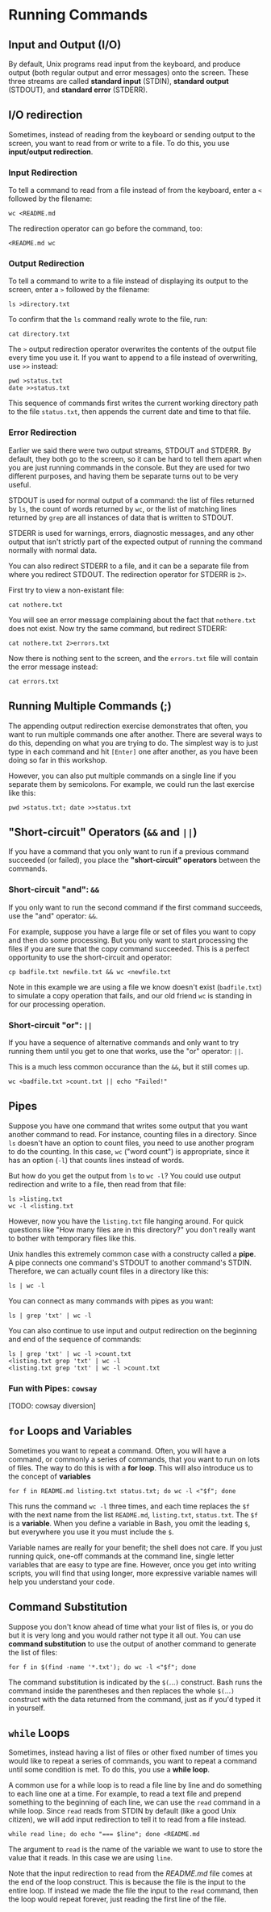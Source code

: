 # Running Commands

## Input and Output (I/O)

By default, Unix programs read input from the keyboard,
and produce output (both regular output and error messages)
onto the screen. These three streams are called **standard
input** (STDIN), **standard output** (STDOUT), and
**standard error** (STDERR).

## I/O redirection

Sometimes, instead of reading from the keyboard or sending output to the screen, you want to read from or write to a file. To do this, you use **input/output redirection**.

### Input Redirection

To tell a command to read from a file instead of from the keyboard, enter a `<` followed by the filename:

```
wc <README.md
```

The redirection operator can go before the command, too:

```
<README.md wc
```

### Output Redirection

To tell a command to write to a file instead of displaying its output to the screen, enter a `>` followed by the filename:

```
ls >directory.txt
```

To confirm that the `ls` command really wrote to the file, run:

```
cat directory.txt
```

The `>` output redirection operator overwrites the contents of the output file every time you use it. If you want to append to a file instead of overwriting, use `>>` instead:

```
pwd >status.txt
date >>status.txt
```

This sequence of commands first writes the current working directory path to the file `status.txt`, then appends the current date and time to that file.

### Error Redirection

Earlier we said there were two output streams, STDOUT and STDERR. By default, they both go to the screen, so it can be hard to tell them apart when you are just running commands in the console. But they are used for two different purposes, and having them be separate turns out to be very useful.

STDOUT is used for normal output of a command: the list of files returned by `ls`, the count of words returned by `wc`, or the list of matching lines returned by `grep` are all instances of data that is written to STDOUT.

STDERR is used for warnings, errors, diagnostic messages, and any other output that isn't strictly part of the expected output of running the command normally with normal data.

You can also redirect STDERR to a file, and it can be a separate file from where you redirect STDOUT. The redirection operator for STDERR is `2>`.

First try to view a non-existant file:

```
cat nothere.txt
```

You will see an error message complaining about the fact that `nothere.txt` does not exist. Now try the same command, but redirect STDERR:

```
cat nothere.txt 2>errors.txt
```

Now there is nothing sent to the screen, and the `errors.txt` file will contain the error message instead:

```
cat errors.txt
```

<!-- sidebar on what the `2` means: file descriptor number -->

## Running Multiple Commands (;)

The appending output redirection exercise demonstrates that often, you want to run multiple commands one after another. There are several ways to do this, depending on what you are trying to do. The simplest way is to just type in each command and hit `[Enter]` one after another, as you have been doing so far in this workshop.

However, you can also put multiple commands on a single line if you separate them by semicolons. For example, we could run the last exercise like this:

```
pwd >status.txt; date >>status.txt
```

## "Short-circuit" Operators (`&&` and `||`)

If you have a command that you only want to run if a previous command succeeded (or failed), you place the **"short-circuit" operators** between the commands.

### Short-circuit "and": `&&`

If you only want to run the second command if the first command succeeds, use the "and" operator: `&&`.

For example, suppose you have a large file or set of files you want to copy and then do some processing. But you only want to start processing the files if you are sure that the copy
command succeeded. This is a perfect opportunity to use the short-circuit and operator:

```
cp badfile.txt newfile.txt && wc <newfile.txt
```

Note in this example we are using a file we know doesn't exist (`badfile.txt`) to simulate a copy operation that fails, and our old friend `wc` is standing in for our processing operation.

### Short-circuit "or": `||`

If you have a sequence of alternative commands and only want to try running them until you get to one that works, use the "or" operator: `||`.

This is a much less common occurance than the `&&`, but it still comes up.

```
wc <badfile.txt >count.txt || echo "Failed!"
```

## Pipes

Suppose you have one command that writes some output that you want another command to read. For instance, counting files in a directory. Since `ls` doesn't have an option to count files, you need to use another program to do the counting. In this case, `wc` ("word count") is appropriate, since it has an option (`-l`) that counts lines instead of words.

But how do you get the output from `ls` to `wc -l`? You could use output redirection and write to a file, then read from that file:

```
ls >listing.txt
wc -l <listing.txt
```

However, now you have the `listing.txt` file hanging around. For quick questions like "How many files are in this directory?" you don't really want to bother with temporary files like this.

Unix handles this extremely common case with a constructy called a **pipe**. A pipe connects one command's STDOUT to another command's STDIN. Therefore, we can actually count files in a directory like this:

```
ls | wc -l
```

You can connect as many commands with pipes as you want:

```
ls | grep 'txt' | wc -l
```

You can also continue to use input and output redirection on the beginning and end of the sequence of commands:

```
ls | grep 'txt' | wc -l >count.txt
<listing.txt grep 'txt' | wc -l
<listing.txt grep 'txt' | wc -l >count.txt
```

### Fun with Pipes: `cowsay`

[TODO: cowsay diversion]

## `for` Loops and Variables

Sometimes you want to repeat a command. Often, you will have a command, or commonly a series of commands, that you want to run on lots of files. The way to do this is with a **for loop**. This will also introduce us to the concept of **variables**

```
for f in README.md listing.txt status.txt; do wc -l <"$f"; done
```

This runs the command `wc -l` three times, and each time replaces the `$f` with the next name from the list `README.md`, `listing.txt`, `status.txt`. The `$f` is a **variable**. When you define a variable in Bash, you omit the leading `$`, but everywhere you use it you must include the `$`.

Variable names are really for your benefit; the shell does not care. If you just running quick, one-off commands at the command line, single letter variables that are easy to type are fine. However, once you get into writing scripts, you will find that using longer, more expressive variable names will help you understand your code.

## Command Substitution

Suppose you don't know ahead of time what your list of files is, or you do but it is very long and you would rather not type it all out. You can use **command substitution** to use the output of another command to generate the list of files:

```
for f in $(find -name '*.txt'); do wc -l <"$f"; done
```

The command substitution is indicated by the `$(`...`)` construct. Bash runs the command inside the parentheses and then replaces the whole `$(`...`)` construct with the data returned from the command, just as if you'd typed it in yourself.

## `while` Loops

Sometimes, instead having a list of files or other fixed number of times you would like to repeat a series of commands, you want to repeat a command until some condition is met. To do this, you use a **while loop**.

A common use for a while loop is to read a file line by line and do something to each line one at a time. For example, to read a text file and prepend something to the beginning of each line, we can use the `read` command in a while loop. Since `read` reads from STDIN by default (like a good Unix citizen), we will add input redirection to tell it to read from a file instead.

```
while read line; do echo "=== $line"; done <README.md
```

The argument to `read` is the name of the variable we want to use to store the value that it reads. In this case we are using `line`.

Note that the input redirection to read from the *README.md* file comes at the end of the loop construct. This is because the file is the input to the entire loop. If instead we made the file the input to the `read` command, then the loop would repeat forever, just reading the first line of the file.
